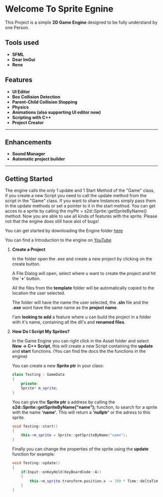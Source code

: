 # Welcome To Sprite Egnine

This Project is a simple **2D Game Engine** designed to be fully understand by one Person.

## Tools used
- **SFML**
- **Dear ImGui** 
- **Rene** 

## Features

- **UI Editor**
- **Box Collision Detection**
- **Parent-Child Collision Stopping** 
- **Physics**
- **Animations (also supporting UI editor now)**
- **Scripting with C++** 
- **Project Creator**

----    
## Enhancements
- **Sound Manager**
- **Automatic project builder**
---

## Getting Started

The engine calls the only 1 update and 1 Start Method of the "Game" class, if you create a new Script you need to
call the update method from the script in the "Game" class. If you want to share Instances simply pass them in the 
update methods or set a pointer to it in the start method. You can get acces to a sprite by calling the myPtr = s2d::Sprite::getSpriteByName() 
method. Now you are able to use all kinds of features with the sprite. Please not that the engine does still have alot of bugs!

You can get started by downloading the Engine folder [here](https//github.com)

You can find a Introduction to the engine on [YouTube](https://www.youtube.com/watch?v=pnCD5dKhpmg)

1. **Create a Project**

    In the folder open the .exe and create a new project by clicking on the create button. 

    A File Dialog will open, select where u want to create the project and hit the '**+**' button.

    All the files from the **template** folder will be automatically copied to the location the user selected.

    The folder will have the name the user selected, the **.sln** file and the **.exe** wont have the same name as the **project name**. 

    I'am **looking to add** a feature where u can build the project in a folder with it's name, containing all the dll's and **renamed files**. 

2. **How Do I Script My Sprites?**

   In the Game Engine you can right click in the Asset folder and select **New -> C++ Script**, this will create a new Script containing the **update** and **start** functions.
   (You can find the docs the the functions in the engine)

   You can create a new **Sprite ptr** in your class:

    ```C++
    class Testing : GameData
    {
        private:
        Sprite* m_sprite;
    }

    ```
   You can give the **Sprite ptr** a address by calling the **s2d::Sprite::getSpriteByName("name");** function, to search for a sprite with the name **'name'**. This will return a **'nullptr'** or the adress to this sprite.

    ```C++
    void Testing::start()
    {
        this->m_sprite = Sprite::getSpriteByName("name");
    }
    ```

    Finally you can change the properties of the sprite using the **update** function for example: 


    ```C++
    void Testing::update()
    {
        if(Input::onKeyHold(KeyBoardCode::A))
        {
            this->m_sprite.transform.position.x -= 700 * Time::deltaTime;
        }
    }
    ```


   

